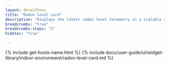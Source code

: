 ```yaml
---
layout: docwithnav
title: "Radon level card"
description: "Displays the latest radon level telemetry in a scalable rectangle card."
breadcrumbs: "true"
breadcrumbs-steps: "2"
hidetoc: "true"

---
```

{% include get-hosts-name.html %}
{% include docs/user-guide/ui/widget-library/indoor-environment/radon-level-card.md %}
